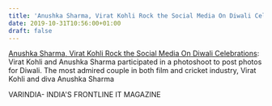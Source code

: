 ```yaml
---
title: 'Anushka Sharma, Virat Kohli Rock the Social Media On Diwali Celebrations'
date: 2019-10-31T10:56:00+01:00
draft: false
---
```


[Anushka Sharma, Virat Kohli Rock the Social Media On Diwali Celebrations](https://varindia.com/news/anushka-sharma-virat-kohli-rock-the-social-media-on-diwali-celebrations#.XbqvrOylmSg.blogger): Virat Kohli and Anushka Sharma participated in a photoshoot to post photos for Diwali. The most admired couple in both film and cricket industry, Virat Kohli and diva Anushka Sharma  
  
VARINDIA- INDIA'S FRONTLINE IT MAGAZINE
